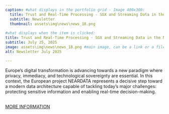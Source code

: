 ```yaml
---
caption: #what displays in the portfolio grid - Image 400x300:
  title: Trust and Real-Time Processing - SGX and Streaming Data in the NEARDATA Ecosystem
  subtitle: Newsletter
  thumbnail: assets\img\news\news_18.png
  
#what displays when the item is clicked:
title: Trust and Real-Time Processing - SGX and Streaming Data in the NEARDATA Ecosystem
subtitle: July 25, 2025
image: assets\img\news\news_18.png #main image, can be a link or a file in assets/img/portfolio
alt: Newsletter July 2025

---
```

Europe’s digital transformation is advancing towards a new paradigm where privacy, immediacy, and technological sovereignty are essential. In this context, the European project NEARDATA represents a decisive step toward a modern data architecture capable of tackling today’s major challenges: protecting sensitive information and enabling real-time decision-making.

<br/>
<a href="/assets/dissemination/newsletters/NEARDATA_Newsletter_July2025.pdf" target="_blank">MORE INFORMATION</a>




